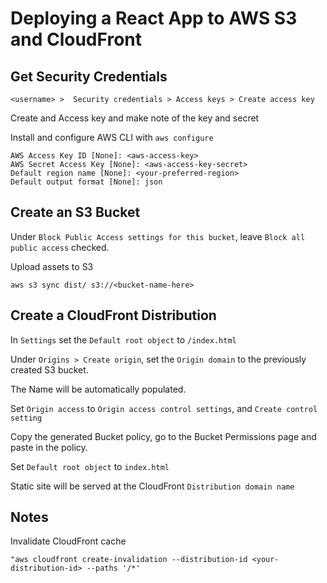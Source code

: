 # Deploying a React App to AWS S3 and CloudFront

## Get Security Credentials

`<username> >  Security credentials > Access keys > Create access key`

Create and Access key and make note of the key and secret

Install and configure AWS CLI with `aws configure`

```
AWS Access Key ID [None]: <aws-access-key>
AWS Secret Access Key [None]: <aws-access-key-secret>
Default region name [None]: <your-preferred-region>
Default output format [None]: json
```

## Create an S3 Bucket

Under `Block Public Access settings for this bucket`, leave `Block all public access` checked.

Upload assets to S3

```
aws s3 sync dist/ s3://<bucket-name-here>
```

## Create a CloudFront Distribution

In `Settings` set the `Default root object` to `/index.html`

Under `Origins > Create origin`, set the `Origin domain` to the previously created S3 bucket.

The Name will be automatically populated.

Set `Origin access` to `Origin access control settings`, and `Create control setting`

Copy the generated Bucket policy, go to the Bucket Permissions page and paste in the policy.

Set `Default root object` to `index.html`

Static site will be served at the CloudFront `Distribution domain name`

## Notes

Invalidate CloudFront cache

```
"aws cloudfront create-invalidation --distribution-id <your-distribution-id> --paths '/*'
```